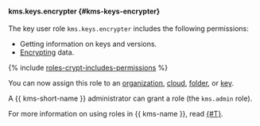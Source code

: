 #### kms.keys.encrypter {#kms-keys-encrypter}

The key user role `kms.keys.encrypter` includes the following permissions:

* Getting information on keys and versions.
* [Encrypting](../kms/operations/encryption.md#encryption) data.

{% include [roles-crypt-includes-permissions](iam/roles-crypt-includes-permissions.md) %}

You can now assign this role to an [organization](../organization/), [cloud](../resource-manager/concepts/resources-hierarchy.md#cloud), [folder](../resource-manager/concepts/resources-hierarchy.md#folder), or [key](../kms/concepts/key).

A {{ kms-short-name }} administrator can grant a role (the `kms.admin` role).

For more information on using roles in {{ kms-name }}, read [{#T}](../kms/security/index.md).